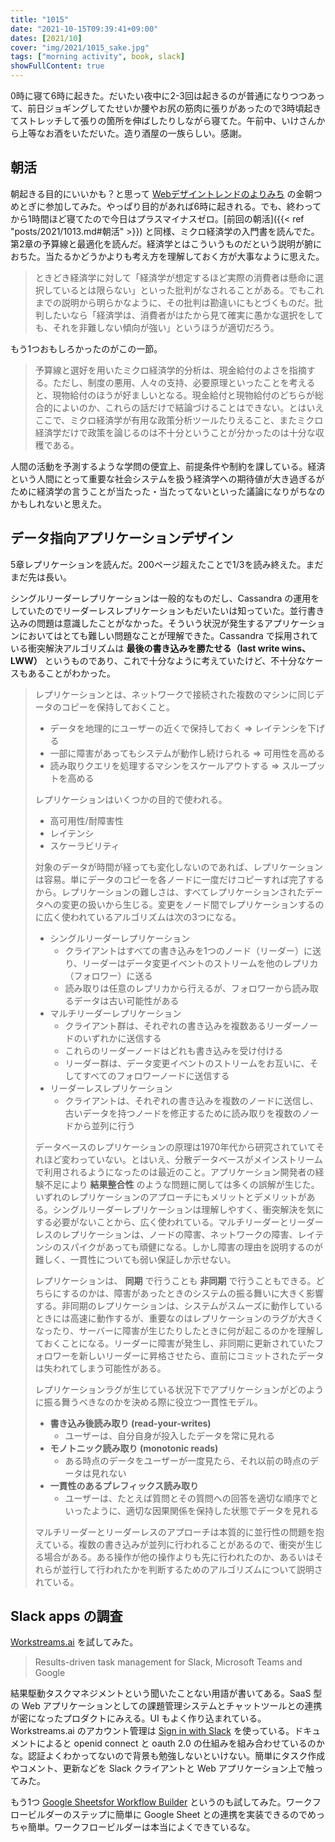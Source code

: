 ```yaml
---
title: "1015"
date: "2021-10-15T09:39:41+09:00"
dates: [2021/10]
cover: "img/2021/1015_sake.jpg"
tags: ["morning activity", book, slack]
showFullContent: true
---
```


0時に寝て6時に起きた。だいたい夜中に2-3回は起きるのが普通になりつつあって、前日ジョギングしてたせいか腰やお尻の筋肉に張りがあったので3時頃起きてストレッチして張りの箇所を伸ばしたりしながら寝てた。午前中、いけさんから上等なお酒をいただいた。造り酒屋の一族らしい。感謝。

## 朝活

朝起きる目的にいいかも？と思って [Webデザイントレンドのよりみち](https://www.youtube.com/channel/UC1rVx0vAg66su1WvH3X-RJg) の金朝つめとぎに参加してみた。やっぱり目的があれば6時に起きれる。でも、終わってから1時間ほど寝てたので今日はプラスマイナスゼロ。[前回の朝活]({{< ref "posts/2021/1013.md#朝活" >}}) と同様、ミクロ経済学の入門書を読んでた。第2章の予算線と最適化を読んだ。経済学とはこういうものだという説明が腑におちた。当たるかどうかよりも考え方を理解しておく方が大事なように思えた。

> ときどき経済学に対して「経済学が想定するほど実際の消費者は懸命に選択しているとは限らない」といった批判がなされることがある。でもこれまでの説明から明らかなように、その批判は勘違いにもとづくものだ。批判したいなら「経済学は、消費者がはたから見て確実に愚かな選択をしても、それを非難しない傾向が強い」というほうが適切だろう。

もう1つおもしろかったのがこの一節。

> 予算線と選好を用いたミクロ経済学的分析は、現金給付のよさを指摘する。ただし、制度の悪用、人々の支持、必要原理といったことを考えると、現物給付のほうが好ましいとなる。現金給付と現物給付のどちらが総合的によいのか、これらの話だけで結論づけることはできない。とはいえここで、ミクロ経済学が有用な政策分析ツールたりえること、またミクロ経済学だけで政策を論じるのは不十分ということが分かったのは十分な収穫である。

人間の活動を予測するような学問の便宜上、前提条件や制約を課している。経済という人間にとって重要な社会システムを扱う経済学への期待値が大き過ぎるがために経済学の言うことが当たった・当たってないといった議論になりがちなのかもしれないと思えた。

## データ指向アプリケーションデザイン

5章レプリケーションを読んだ。200ページ超えたことで1/3を読み終えた。まだまだ先は長い。

シングルリーダーレプリケーションは一般的なものだし、Cassandra の運用をしていたのでリーダーレスレプリケーションもだいたいは知っていた。並行書き込みの問題は意識したことがなかった。そういう状況が発生するアプリケーションにおいてはとても難しい問題なことが理解できた。Cassandra で採用されている衝突解決アルゴリズムは **最後の書き込みを勝たせる（last write wins、LWW）** というものであり、これで十分なように考えていたけど、不十分なケースもあることがわかった。

> レプリケーションとは、ネットワークで接続された複数のマシンに同じデータのコピーを保持しておくこと。
> 
> * データを地理的にユーザーの近くで保持しておく => レイテンシを下げる
> * 一部に障害があってもシステムが動作し続けられる => 可用性を高める
> * 読み取りクエリを処理するマシンをスケールアウトする => スループットを高める
> 
> レプリケーションはいくつかの目的で使われる。
> 
> * 高可用性/耐障害性
> * レイテンシ
> * スケーラビリティ
> 
> 対象のデータが時間が経っても変化しないのであれば、レプリケーションは容易。単にデータのコピーを各ノードに一度だけコピーすれば完了するから。レプリケーションの難しさは、すべてレプリケーションされたデータへの変更の扱いから生じる。変更をノード間でレプリケーションするのに広く使われているアルゴリズムは次の3つになる。
> 
> * シングルリーダーレプリケーション
>     * クライアントはすべての書き込みを1つのノード（リーダー）に送り、リーダーはデータ変更イベントのストリームを他のレプリカ（フォロワー）に送る
>     * 読み取りは任意のレプリカから行えるが、フォロワーから読み取るデータは古い可能性がある
> * マルチリーダーレプリケーション
>     * クライアント群は、それぞれの書き込みを複数あるリーダーノードのいずれかに送信する
>     * これらのリーダーノードはどれも書き込みを受け付ける
>     * リーダー群は、データ変更イベントのストリームをお互いに、そしてすべてのフォロワーノードに送信する
> * リーダーレスレプリケーション
>     * クライアントは、それぞれの書き込みを複数のノードに送信し、古いデータを持つノードを修正するために読み取りを複数のノードから並列に行う
> 
> データベースのレプリケーションの原理は1970年代から研究されていてそれほど変わっていない。とはいえ、分散データベースがメインストリームで利用されるようになったのは最近のこと。アプリケーション開発者の経験不足により **結果整合性** のような問題に関しては多くの誤解が生じた。いずれのレプリケーションのアプローチにもメリットとデメリットがある。シングルリーダーレプリケーションは理解しやすく、衝突解決を気にする必要がないことから、広く使われている。マルチリーダーとリーダーレスのレプリケーションは、ノードの障害、ネットワークの障害、レイテンシのスパイクがあっても頑健になる。しかし障害の理由を説明するのが難しく、一貫性についても弱い保証しか示せない。
> 
> レプリケーションは、 **同期** で行うことも **非同期** で行うこともできる。どちらにするのかは、障害があったときのシステムの振る舞いに大きく影響する。非同期のレプリケーションは、システムがスムーズに動作しているときには高速に動作するが、重要なのはレプリケーションのラグが大きくなったり、サーバーに障害が生じたりしたときに何が起こるのかを理解しておくことになる。リーダーに障害が発生し、非同期に更新されていたフォロワーを新しいリーダーに昇格させたら、直前にコミットされたデータは失われてしまう可能性がある。
> 
> レプリケーションラグが生じている状況下でアプリケーションがどのように振る舞うべきなのかを決める際に役立つ一貫性モデル。
> 
> * **書き込み後読み取り (read-your-writes)**
>     * ユーザーは、自分自身が投入したデータを常に見れる
> * **モノトニック読み取り (monotonic reads)**
>     * ある時点のデータをユーザーが一度見たら、それ以前の時点のデータは見れない
> * **一貫性のあるプレフィックス読み取り**
>     * ユーザーは、たとえば質問とその質問への回答を適切な順序でといったように、適切な因果関係を保持した状態でデータを見れる
> 
> マルチリーダーとリーダーレスのアプローチは本質的に並行性の問題を抱えている。複数の書き込みが並列に行われることがあるので、衝突が生じる場合がある。ある操作が他の操作よりも先に行われたのか、あるいはそれらが並行して行われたかを判断するためのアルゴリズムについて説明されている。

## Slack apps の調査

[Workstreams.ai](https://www.instagram.com/workstreams.ai/) を試してみた。

> Results-driven task management for Slack, Microsoft Teams and Google

結果駆動タスクマネジメントという聞いたことない用語が書いてある。SaaS 型の Web アプリケーションとしての課題管理システムとチャットツールとの連携が密になったプロダクトにみえる。UI もよく作り込まれている。Workstreams.ai のアカウント管理は [Sign in with Slack](https://api.slack.com/authentication/sign-in-with-slack) を使っている。ドキュメントによると openid connect と oauth 2.0 の仕組みを組み合わせているのかな。認証よくわかってないので背景も勉強しないといけない。簡単にタスク作成やコメント、更新などを Slack クライアントと Web アプリケーション上で触ってみた。

もう1つ [Google Sheetsfor Workflow Builder](https://slack.com/app-pages/google-sheets) というのも試してみた。ワークフロービルダーのステップに簡単に Google Sheet との連携を実装できるのでめっちゃ簡単。ワークフロービルダーは本当によくできているな。
